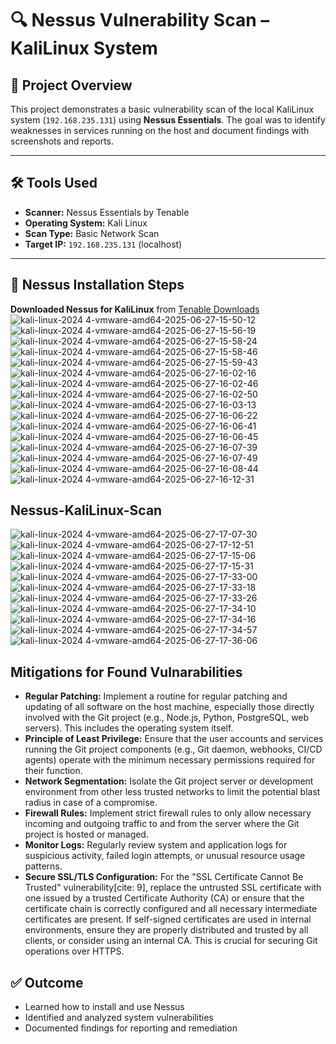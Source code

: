 # 🔍 Nessus Vulnerability Scan – KaliLinux System

## 📌 Project Overview

This project demonstrates a basic vulnerability scan of the local KaliLinux system (`192.168.235.131`) using **Nessus Essentials**. The goal was to identify weaknesses in services running on the host and document findings with screenshots and reports.

---

## 🛠️ Tools Used

- **Scanner:** Nessus Essentials by Tenable
- **Operating System:** Kali Linux
- **Scan Type:** Basic Network Scan
- **Target IP:** `192.168.235.131` (localhost)

---

## 🔧 Nessus Installation Steps

**Downloaded Nessus for KaliLinux** from [Tenable Downloads](https://www.tenable.com/products/nessus/nessus-essentials)
![kali-linux-2024 4-vmware-amd64-2025-06-27-15-50-12](https://github.com/user-attachments/assets/791de2ec-db4c-4f31-b503-2191e76eb632)
![kali-linux-2024 4-vmware-amd64-2025-06-27-15-56-19](https://github.com/user-attachments/assets/c7d8f72b-c3ae-4402-a386-d0ecf3b2d05d)
![kali-linux-2024 4-vmware-amd64-2025-06-27-15-58-24](https://github.com/user-attachments/assets/a627d021-7b6c-4fdf-aa2e-f48b563fd1be)
![kali-linux-2024 4-vmware-amd64-2025-06-27-15-58-46](https://github.com/user-attachments/assets/ee888108-557a-49b4-840f-411a85dbdfad)
![kali-linux-2024 4-vmware-amd64-2025-06-27-15-59-43](https://github.com/user-attachments/assets/ce0ba05b-11db-4793-86af-0509b3fd67db)
![kali-linux-2024 4-vmware-amd64-2025-06-27-16-02-16](https://github.com/user-attachments/assets/3c2b17b3-3179-4b12-a5af-a3682911fc36)
![kali-linux-2024 4-vmware-amd64-2025-06-27-16-02-46](https://github.com/user-attachments/assets/f16c3977-8723-475f-88a2-a3556b422eeb)
![kali-linux-2024 4-vmware-amd64-2025-06-27-16-02-50](https://github.com/user-attachments/assets/7f0ea66e-5066-47fa-a2f4-54bbda83fbc4)
![kali-linux-2024 4-vmware-amd64-2025-06-27-16-03-13](https://github.com/user-attachments/assets/8a1cd905-e035-4030-8289-f109bf52e2a1)
![kali-linux-2024 4-vmware-amd64-2025-06-27-16-06-22](https://github.com/user-attachments/assets/a7c20bfe-cfa6-4074-8a3e-ef49197191a2)
![kali-linux-2024 4-vmware-amd64-2025-06-27-16-06-41](https://github.com/user-attachments/assets/5840b76a-78fd-4773-a735-e28c8ff89f9f)
![kali-linux-2024 4-vmware-amd64-2025-06-27-16-06-45](https://github.com/user-attachments/assets/da37f53c-741c-4124-a8a5-8f921ecd8885)
![kali-linux-2024 4-vmware-amd64-2025-06-27-16-07-39](https://github.com/user-attachments/assets/57ccf82d-f92f-46c3-9942-490cd6eca559)
![kali-linux-2024 4-vmware-amd64-2025-06-27-16-07-49](https://github.com/user-attachments/assets/1e28acb5-5bb2-46f2-8968-dcc0ee6b4f9c)
![kali-linux-2024 4-vmware-amd64-2025-06-27-16-08-44](https://github.com/user-attachments/assets/358d7754-5c3f-4b69-91b5-e60e6d312b43)
![kali-linux-2024 4-vmware-amd64-2025-06-27-16-12-31](https://github.com/user-attachments/assets/9a7415cd-3233-4ba3-b87b-e4293cbbb1f1)

## Nessus-KaliLinux-Scan
![kali-linux-2024 4-vmware-amd64-2025-06-27-17-07-30](https://github.com/user-attachments/assets/602b9d61-eec3-41d6-a60b-446d67602a3b)
![kali-linux-2024 4-vmware-amd64-2025-06-27-17-12-51](https://github.com/user-attachments/assets/07185eca-94e0-4ad2-8345-53063c5588be)
![kali-linux-2024 4-vmware-amd64-2025-06-27-17-15-06](https://github.com/user-attachments/assets/ab26e92b-ff26-4e23-8037-cdb98b9cdc18)
![kali-linux-2024 4-vmware-amd64-2025-06-27-17-15-31](https://github.com/user-attachments/assets/0eadf99c-5def-406f-a355-9ea83d2b9eca)
![kali-linux-2024 4-vmware-amd64-2025-06-27-17-33-00](https://github.com/user-attachments/assets/e37660dc-9791-453f-a5bb-61472b5a98af)
![kali-linux-2024 4-vmware-amd64-2025-06-27-17-33-18](https://github.com/user-attachments/assets/33c93b44-3da6-4ef7-acd7-31a129906b8a)
![kali-linux-2024 4-vmware-amd64-2025-06-27-17-33-26](https://github.com/user-attachments/assets/b6104da7-acb9-4372-9172-c68caa082970)
![kali-linux-2024 4-vmware-amd64-2025-06-27-17-34-10](https://github.com/user-attachments/assets/c196c2d1-f3aa-4122-9af5-b93f7c28afaf)
![kali-linux-2024 4-vmware-amd64-2025-06-27-17-34-16](https://github.com/user-attachments/assets/e3f50d36-70f7-404c-8e1a-e4dc6ea431d3)
![kali-linux-2024 4-vmware-amd64-2025-06-27-17-34-57](https://github.com/user-attachments/assets/b5e60cc4-170b-45d9-b03f-4e27ff1de0c1)
![kali-linux-2024 4-vmware-amd64-2025-06-27-17-36-06](https://github.com/user-attachments/assets/b369e705-ef41-477a-9950-b93ce2bce758)

## Mitigations for Found Vulnarabilities 
* **Regular Patching:** Implement a routine for regular patching and updating of all software on the host machine, especially those directly involved with the Git project (e.g., Node.js, Python, PostgreSQL, web servers). This includes the operating system itself.
* **Principle of Least Privilege:** Ensure that the user accounts and services running the Git project components (e.g., Git daemon, webhooks, CI/CD agents) operate with the minimum necessary permissions required for their function.
* **Network Segmentation:** Isolate the Git project server or development environment from other less trusted networks to limit the potential blast radius in case of a compromise.
* **Firewall Rules:** Implement strict firewall rules to only allow necessary incoming and outgoing traffic to and from the server where the Git project is hosted or managed.
* **Monitor Logs:** Regularly review system and application logs for suspicious activity, failed login attempts, or unusual resource usage patterns.
* **Secure SSL/TLS Configuration:** For the "SSL Certificate Cannot Be Trusted" vulnerability[cite: 9], replace the untrusted SSL certificate with one issued by a trusted Certificate Authority (CA) or ensure that the certificate chain is correctly configured and all necessary intermediate certificates are present. If self-signed certificates are used in internal environments, ensure they are properly distributed and trusted by all clients, or consider using an internal CA. This is crucial for securing Git operations over HTTPS.

## ✅ Outcome
- Learned how to install and use Nessus
- Identified and analyzed system vulnerabilities
- Documented findings for reporting and remediation
